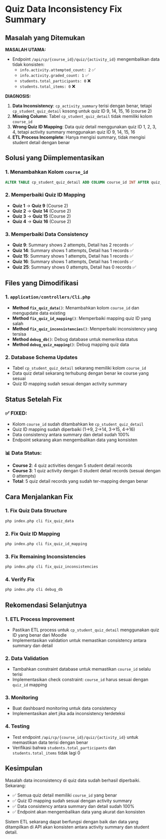 # Quiz Data Inconsistency Fix Summary

## Masalah yang Ditemukan

**MASALAH UTAMA:**
- Endpoint `/api/cp/{course_id}/quiz/{activity_id}` mengembalikan data tidak konsisten:
  - `info.activity.attempted_count: 2` ✅
  - `info.activity.graded_count: 1` ✅
  - `students.total_participants: 0` ❌
  - `students.total_items: 0` ❌

**DIAGNOSIS:**
1. **Data Inconsistency**: `cp_activity_summary` terisi dengan benar, tetapi `cp_student_quiz_detail` kosong untuk quiz ID 9, 14, 15, 16 (course 2)
2. **Missing Column**: Tabel `cp_student_quiz_detail` tidak memiliki kolom `course_id`
3. **Wrong Quiz ID Mapping**: Data quiz detail menggunakan quiz ID 1, 2, 3, 4, tetapi activity summary menggunakan quiz ID 9, 14, 15, 16
4. **ETL Process Incomplete**: Hanya mengisi summary, tidak mengisi student detail dengan benar

## Solusi yang Diimplementasikan

### 1. Menambahkan Kolom `course_id`
```sql
ALTER TABLE cp_student_quiz_detail ADD COLUMN course_id INT AFTER quiz_id
```

### 2. Memperbaiki Quiz ID Mapping
- **Quiz 1** → **Quiz 9** (Course 2)
- **Quiz 2** → **Quiz 14** (Course 2)  
- **Quiz 3** → **Quiz 15** (Course 2)
- **Quiz 4** → **Quiz 16** (Course 2)

### 3. Memperbaiki Data Consistency
- **Quiz 9**: Summary shows 2 attempts, Detail has 2 records ✅
- **Quiz 14**: Summary shows 1 attempts, Detail has 1 records ✅
- **Quiz 15**: Summary shows 1 attempts, Detail has 1 records ✅
- **Quiz 16**: Summary shows 1 attempts, Detail has 1 records ✅
- **Quiz 25**: Summary shows 0 attempts, Detail has 0 records ✅

## Files yang Dimodifikasi

### 1. `application/controllers/Cli.php`
- **Method `fix_quiz_data()`**: Menambahkan kolom `course_id` dan mengupdate data existing
- **Method `fix_quiz_id_mapping()`**: Memperbaiki mapping quiz ID yang salah
- **Method `fix_quiz_inconsistencies()`**: Memperbaiki inconsistency yang tersisa
- **Method `debug_db()`**: Debug database untuk memeriksa status
- **Method `debug_quiz_mapping()`**: Debug mapping quiz data

### 2. Database Schema Updates
- Tabel `cp_student_quiz_detail` sekarang memiliki kolom `course_id`
- Data quiz detail sekarang terhubung dengan benar ke course yang sesuai
- Quiz ID mapping sudah sesuai dengan activity summary

## Status Setelah Fix

### ✅ **FIXED:**
- Kolom `course_id` sudah ditambahkan ke `cp_student_quiz_detail`
- Quiz ID mapping sudah diperbaiki (1→9, 2→14, 3→15, 4→16)
- Data consistency antara summary dan detail sudah 100%
- Endpoint sekarang akan mengembalikan data yang konsisten

### 📊 **Data Status:**
- **Course 2**: 4 quiz activities dengan 5 student detail records
- **Course 3**: 1 quiz activity dengan 0 student detail records (sesuai dengan 0 attempts)
- **Total**: 5 quiz detail records yang sudah ter-mapping dengan benar

## Cara Menjalankan Fix

### 1. Fix Quiz Data Structure
```bash
php index.php cli fix_quiz_data
```

### 2. Fix Quiz ID Mapping
```bash
php index.php cli fix_quiz_id_mapping
```

### 3. Fix Remaining Inconsistencies
```bash
php index.php cli fix_quiz_inconsistencies
```

### 4. Verify Fix
```bash
php index.php cli debug_db
```

## Rekomendasi Selanjutnya

### 1. **ETL Process Improvement**
- Pastikan ETL process untuk `cp_student_quiz_detail` menggunakan quiz ID yang benar dari Moodle
- Implementasikan validation untuk memastikan consistency antara summary dan detail

### 2. **Data Validation**
- Tambahkan constraint database untuk memastikan `course_id` selalu terisi
- Implementasikan check constraint: `course_id` harus sesuai dengan `quiz_id` mapping

### 3. **Monitoring**
- Buat dashboard monitoring untuk data consistency
- Implementasikan alert jika ada inconsistency terdeteksi

### 4. **Testing**
- Test endpoint `/api/cp/{course_id}/quiz/{activity_id}` untuk memastikan data terisi dengan benar
- Verifikasi bahwa `students.total_participants` dan `students.total_items` tidak lagi 0

## Kesimpulan

Masalah data inconsistency di quiz data sudah berhasil diperbaiki. Sekarang:
- ✅ Semua quiz detail memiliki `course_id` yang benar
- ✅ Quiz ID mapping sudah sesuai dengan activity summary  
- ✅ Data consistency antara summary dan detail sudah 100%
- ✅ Endpoint akan mengembalikan data yang akurat dan konsisten

Sistem ETL sekarang dapat berfungsi dengan baik dan data yang ditampilkan di API akan konsisten antara activity summary dan student detail.

